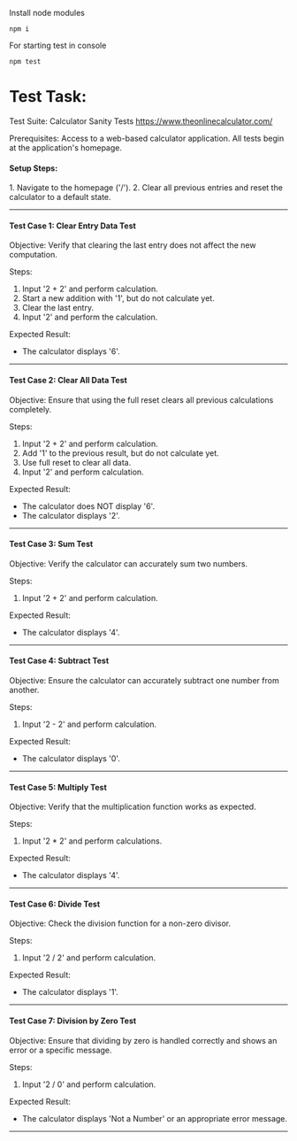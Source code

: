 Install node modules
```
npm i
```

For starting test in console
```
npm test
```


<h1> Test Task: </h1>

Test Suite: Calculator Sanity Tests
https://www.theonlinecalculator.com/

Prerequisites:
Access to a web-based calculator application.
All tests begin at the application's homepage.

<h4> Setup Steps:</h4>
1. Navigate to the homepage ('/').
2. Clear all previous entries and reset the calculator to a default state.

-----------------------------------------------------------------------

<h4>Test Case 1: Clear Entry Data Test</h4>
Objective: Verify that clearing the last entry does not affect the new computation.

Steps:
1. Input '2 + 2' and perform calculation.
2. Start a new addition with '1', but do not calculate yet.
3. Clear the last entry.
4. Input '2' and perform the calculation.

Expected Result:
- The calculator displays '6'.

-----------------------------------------------------------------------

<h4>Test Case 2: Clear All Data Test</h4>
Objective: Ensure that using the full reset clears all previous calculations completely.

Steps:
1. Input '2 + 2' and perform calculation.
2. Add '1' to the previous result, but do not calculate yet.
3. Use full reset to clear all data.
4. Input '2' and perform calculation.

Expected Result:
- The calculator does NOT display '6'.
- The calculator displays '2'.

-----------------------------------------------------------------------

<h4>Test Case 3: Sum Test</h4>
Objective: Verify the calculator can accurately sum two numbers.

Steps:
1. Input '2 + 2' and perform calculation.

Expected Result:
- The calculator displays '4'.

-----------------------------------------------------------------------

<h4>Test Case 4: Subtract Test</h4>
Objective: Ensure the calculator can accurately subtract one number from another.

Steps:
1. Input '2 - 2' and perform calculation.

Expected Result:
- The calculator displays '0'.

-----------------------------------------------------------------------

<h4>Test Case 5: Multiply Test</h4>
Objective: Verify that the multiplication function works as expected.

Steps:
1. Input '2 * 2' and perform calculations.

Expected Result:
- The calculator displays '4'.

-----------------------------------------------------------------------

<h4>Test Case 6: Divide Test</h4>
Objective: Check the division function for a non-zero divisor.

Steps:
1. Input '2 / 2' and perform calculation.

Expected Result:
- The calculator displays '1'.

-----------------------------------------------------------------------

<h4>Test Case 7: Division by Zero Test</h4>
Objective: Ensure that dividing by zero is handled correctly and shows an error or a specific message.

Steps:
1. Input '2 / 0' and perform calculation.

Expected Result:
- The calculator displays 'Not a Number' or an appropriate error message.

-----------------------------------------------------------------------